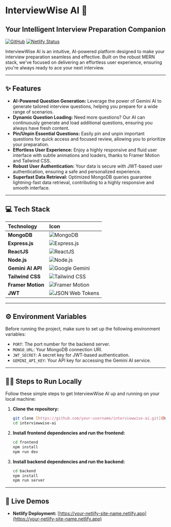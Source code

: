 # InterviewWise AI 🚀

## Your Intelligent Interview Preparation Companion

[![GitHub](https://img.shields.io/badge/GitHub-InterviewWise%20AI-24292e?style=for-the-badge&logo=github)](https://github.com/your-username/interviewwise-ai)
[![Netlify Status](https://api.netlify.com/api/v1/badges/your-netlify-site-id/deploy-status)](https://your-netlify-site-name.netlify.app)

InterviewWise AI is an intuitive, AI-powered platform designed to make your interview preparation seamless and effective. Built on the robust MERN stack, we've focused on delivering an effortless user experience, ensuring you're always ready to ace your next interview.

---

## ✨ Features

* **AI-Powered Question Generation:** Leverage the power of Gemini AI to generate tailored interview questions, helping you prepare for a wide range of scenarios.
* **Dynamic Question Loading:** Need more questions? Our AI can continuously generate and load additional questions, ensuring you always have fresh content.
* **Pin/Unpin Essential Questions:** Easily pin and unpin important questions for quick access and focused review, allowing you to prioritize your preparation.
* **Effortless User Experience:** Enjoy a highly responsive and fluid user interface with subtle animations and loaders, thanks to Framer Motion and Tailwind CSS.
* **Robust User Authentication:** Your data is secure with JWT-based user authentication, ensuring a safe and personalized experience.
* **Superfast Data Retrieval:** Optimized MongoDB queries guarantee lightning-fast data retrieval, contributing to a highly responsive and smooth interface.

---

## 💻 Tech Stack

| Technology | Icon |
| :--------------- | :--------------------------------------------------------------------------------------- |
| **MongoDB** | ![MongoDB](https://img.icons8.com/color/48/000000/mongodb.png) |
| **Express.js** | ![Express.js](https://img.icons8.com/fluent/48/000000/express-js.png) |
| **ReactJS** | ![ReactJS](https://img.icons8.com/color/48/000000/react-native.png) |
| **Node.js** | ![Node.js](https://img.icons8.com/color/48/000000/nodejs.png) |
| **Gemini AI API**| ![Google Gemini](https://img.icons8.com/color/48/000000/google-gemini.png) |
| **Tailwind CSS** | ![Tailwind CSS](https://img.icons8.com/color/48/000000/tailwind-css.png) |
| **Framer Motion**| ![Framer Motion](https://www.framer.com/images/framer-logo.svg) |
| **JWT** | ![JSON Web Tokens](https://img.icons8.com/ios-filled/48/000000/json-web-token.png) |

---

## ⚙️ Environment Variables

Before running the project, make sure to set up the following environment variables:

* `PORT`: The port number for the backend server.
* `MONGO_URL`: Your MongoDB connection URI.
* `JWT_SECRET`: A secret key for JWT-based authentication.
* `GEMINI_API_KEY`: Your API key for accessing the Gemini AI service.

---

## 🏃‍♀️ Steps to Run Locally

Follow these simple steps to get InterviewWise AI up and running on your local machine:

1.  **Clone the repository:**

    ```bash
    git clone [https://github.com/your-username/interviewwise-ai.git](https://github.com/your-username/interviewwise-ai.git)
    cd interviewwise-ai
    ```

2.  **Install frontend dependencies and run the frontend:**

    ```bash
    cd frontend
    npm install
    npm run dev
    ```

3.  **Install backend dependencies and run the backend:**

    ```bash
    cd backend
    npm install
    npm run server
    ```

---

## 🔗 Live Demos
* **Netlify Deployment:** [https://your-netlify-site-name.netlify.app](https://your-netlify-site-name.netlify.app) 
